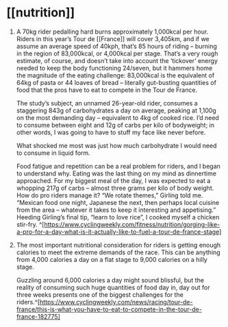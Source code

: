 # [[nutrition]]
1. A 70kg rider pedalling hard burns approximately 1,000kcal per hour. Riders in this year’s Tour de [[France]] will cover 3,405km, and if we assume an average speed of 40kph, that’s 85 hours of riding – burning in the region of 83,000kcal, or 4,000kcal per stage. That’s a very rough estimate, of course, and doesn’t take into account the ‘tickover’ energy needed to keep the body functioning 24/seven, but it hammers home the magnitude of the eating challenge: 83,000kcal is the equivalent of 64kg of pasta or 44 loaves of bread – literally gut-busting quantities of food that the pros have to eat to compete in the Tour de France.
   
   The study’s subject, an unnamed 26-year-old rider, consumes a staggering 843g of carbohydrates a day on average, peaking at 1,100g on the most demanding day – equivalent to 4kg of cooked rice. I’d need to consume between eight and 12g of carbs per kilo of bodyweight; in other words, I was going to have to stuff my face like never before.
   
   What shocked me most was just how much carbohydrate I would need to consume in liquid form.
   
   Food fatigue and repetition can be a real problem for riders, and I began to understand why. Eating was the last thing on my mind as dinnertime approached. For my biggest meal of the day, I was expected to eat a whopping 217g of carbs – almost three grams per kilo of body weight. How do pro riders manage it? “We rotate themes,” Girling told me. “Mexican food one night, Japanese the next, then perhaps local cuisine from the area – whatever it takes to keep it interesting and appetising.” Heeding Girling’s final tip, “learn to love rice”, I cooked myself a chicken stir-fry. ^[https://www.cyclingweekly.com/fitness/nutrition/gorging-like-a-pro-for-a-day-what-is-it-actually-like-to-fuel-a-tour-de-france-stage]
2. The most important nutritional consideration for riders is getting enough calories to meet the extreme demands of the race.  This can be anything from 4,000 calories a day on a flat stage to 9,000 calories on a hilly stage.

	Guzzling around 6,000 calories a day might sound blissful, but the reality of consuming such huge quantities of food day in, day out for three weeks presents one of the biggest challenges for the riders.^[https://www.cyclingweekly.com/news/racing/tour-de-france/this-is-what-you-have-to-eat-to-compete-in-the-tour-de-france-182775]